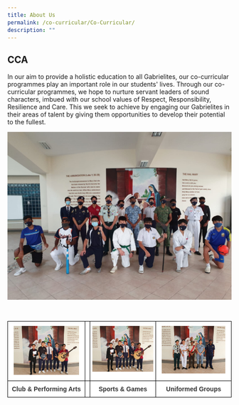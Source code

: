 ```yaml
---
title: About Us
permalink: /co-curricular/Co-Curricular/
description: ""
---
```

## CCA

In our aim to provide a holistic education to all Gabrielites, our co-curricular programmes play an important role in our students' lives. Through our co-curricular programmes, we hope to nurture servant leaders of sound characters, imbued with our school values of Respect, Responsibility, Resilience and Care. This we seek to achieve by engaging our Gabrielites in their areas of talent by giving them opportunities to develop their potential to the fullest.


![](/images/CCA%20Student%20Leaders.jpeg)

<br>

<style type="text/css">
.tg  {border-collapse:collapse;border-spacing:0;}
.tg td{border-color:black;border-style:solid;border-width:1px;font-family:Arial, sans-serif;font-size:14px;
  overflow:hidden;padding:10px 5px;word-break:normal;}
.tg th{border-color:black;border-style:solid;border-width:1px;font-family:Arial, sans-serif;font-size:14px;
  font-weight:normal;overflow:hidden;padding:10px 5px;word-break:normal;}
.tg .tg-tlx9{background-color:#FFF;color:#333;text-align:center;vertical-align:top}
.tg .tg-apyk{background-color:#FFF;color:#333;font-weight:bold;text-align:center;vertical-align:top}
</style>
<table class="tg">
<thead>
<tr>
    <th class="tg-tlx9"><img style="width:90%" src="/images/CCA/About%20Us/Clubs%20&%20Performing%20Arts.jpeg"></th>
	<th class="tg-tlx9"></th>
    <th class="tg-tlx9"><img class="tg-tlx9"><img style="width:100%" src="/images/CCA/About%20Us/Clubs%20&%20Performing%20Arts.jpeg">
    </th><th class="tg-tlx9"><img style="width:90%" src="/images/CCA/About%20Us/Uniformed%20Groups.jpeg">
  </th></tr>
</thead>
<tbody>
	  <tr>
				<td class="tg-apyk"><span style="font-weight:bold;background-color:transparent">Club & Performing Arts</span></td>
    <td class="tg-apyk"><br></td>
    <td class="tg-apyk">Sports & Games
		<td class="tg-apyk">Uniformed Groups
  </tr>
</tbody>
</table>